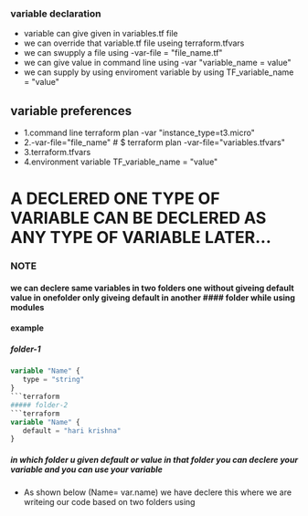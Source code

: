 ### variable declaration
* variable can give given in variables.tf file
* we can override that variable.tf file useing terraform.tfvars
* we can swupply a file using -var-file = "file_name.tf"
* we can give value in command line using -var "variable_name = value"
* we can supply by using enviroment variable by using TF_variable_name = "value"

## variable preferences
* 1.command line  terraform plan -var "instance_type=t3.micro"
* 2.-var-file="file_name" # $ terraform plan -var-file="variables.tfvars"
* 3.terraform.tfvars
* 4.environment variable TF_variable_name = "value"
# A DECLERED ONE TYPE OF VARIABLE CAN BE DECLERED AS ANY TYPE OF VARIABLE LATER...

### NOTE
#### we can declere same variables in two folders  one without giveing default value in onefolder  only giveing default in another ####                                                                                                    folder while using modules 
#### example
##### folder-1
```terraform
variable "Name" {
   type = "string"
}
```terraform
##### folder-2
```terraform
variable "Name" {
   default = "hari krishna"
}
```
##### in which folder u given default or value in that folder you can declere your variable and you can use your variable 
* As shown below (Name= var.name) we have declere this where we are writeing our code based on two folders using
